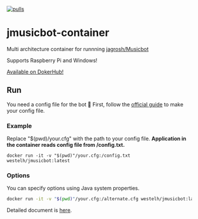 [![pulls](https://img.shields.io/docker/pulls/westelh/jmusicbot)](https://hub.docker.com/repository/docker/westelh/jmusicbot)

# jmusicbot-container

Multi architecture container for runnning [jagrosh/Musicbot](https://github.com/jagrosh/MusicBot)

Supports Raspberry Pi and Windows!

[Available on DokerHub!](https://hub.docker.com/repository/docker/westelh/jmusicbot)

## Run
You need a config file for the bot 📑
First, follow the [official guide](https://jmusicbot.com/setup/) to make your config file.

### Example
Replace "$(pwd)/your.cfg" with the path to your config file. **Application in the container reads config file from /config.txt.**

`docker run -it -v "$(pwd)"/your.cfg:/config.txt westelh/jmusicbot:latest`

### Options
You can specify options using Java system properties.

```bash
docker run -it -v "$(pwd)"/your.cfg:/alternate.cfg westelh/jmusicbot:latest -Dconfig=alternate.cfg
```

Detailed document is [here](https://jmusicbot.com/advanced-config).
 





